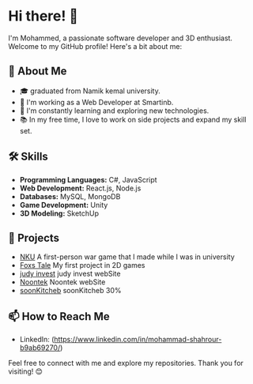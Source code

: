 # Hi there! 👋

I'm Mohammed, a passionate software developer and 3D enthusiast. Welcome to my GitHub profile! Here's a bit about me:

## 🚀 About Me
- 🎓 graduated from Namik kemal university.
- 💼 I'm working as a Web Developer at Smartinb.
- 🌱 I'm constantly learning and exploring new technologies.
- 📚 In my free time, I love to work on side projects and expand my skill set.

## 🛠️ Skills
- **Programming Languages:** C#, JavaScript
- **Web Development:** React.js, Node.js
- **Databases:** MySQL, MongoDB
- **Game Development:** Unity
- **3D Modeling:** SketchUp

## 📂 Projects
- [NKU](https://mohmmadshahror.itch.io/nku) A first-person war game that I made while I was in university
- [Foxs Tale](https://mohmmadshahror.itch.io/foxs-tale) My first project in 2D games
- [judy invest](https://judyinvest.com) judy invest webSite
- [Noontek](https://www.noontek.net/) Noontek webSite
- [soonKitcheb](https://soonkitchen.co) soonKitcheb 30%


## 📫 How to Reach Me
- LinkedIn: (https://www.linkedin.com/in/mohammad-shahrour-b9ab69270/)


Feel free to connect with me and explore my repositories. Thank you for visiting! 😊
